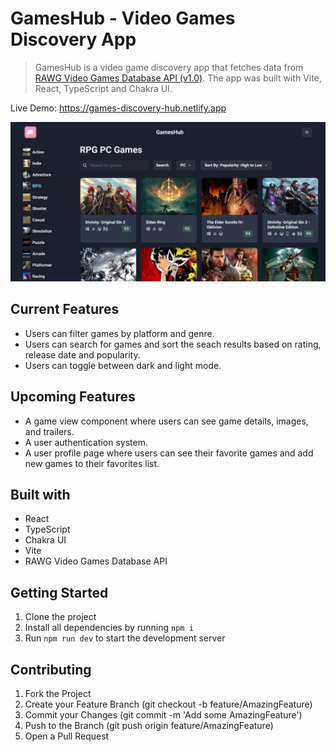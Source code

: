 # GamesHub - Video Games Discovery App

> GamesHub is a video game discovery app that fetches data from [RAWG Video Games Database API (v1.0)](https://api.rawg.io/docs/). The app was built with Vite, React, TypeScript and Chakra UI.

Live Demo: https://games-discovery-hub.netlify.app

<img
  src="/public/GamesHub.jpg"
  alt="GamesHub"
  title="GamesHub"
  style="display: inline-block; width: 650px">

## Current Features

- Users can filter games by platform and genre.
- Users can search for games and sort the seach results based on rating, release date and popularity.
- Users can toggle between dark and light mode.

## Upcoming Features

- A game view component where users can see game details, images, and trailers.
- A user authentication system.
- A user profile page where users can see their favorite games and add new games to their favorites list.

## Built with

- React
- TypeScript
- Chakra UI
- Vite
- RAWG Video Games Database API

## Getting Started

1. Clone the project
2. Install all dependencies by running `npm i`
3. Run `npm run dev` to start the development server

## Contributing

1. Fork the Project
2. Create your Feature Branch (git checkout -b feature/AmazingFeature)
3. Commit your Changes (git commit -m 'Add some AmazingFeature')
4. Push to the Branch (git push origin feature/AmazingFeature)
5. Open a Pull Request
